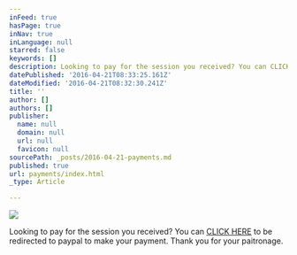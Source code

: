 ```yaml
---
inFeed: true
hasPage: true
inNav: true
inLanguage: null
starred: false
keywords: []
description: Looking to pay for the session you received? You can CLICK HERE to be redirected to paypal to make your payment. Thank you for your paitronage.
datePublished: '2016-04-21T08:33:25.161Z'
dateModified: '2016-04-21T08:32:30.241Z'
title: ''
author: []
authors: []
publisher:
  name: null
  domain: null
  url: null
  favicon: null
sourcePath: _posts/2016-04-21-payments.md
published: true
url: payments/index.html
_type: Article

---
```

![](https://the-grid-user-content.s3-us-west-2.amazonaws.com/6c0f51f9-f481-405b-b638-c5fe0c3f1fe2.jpg)

Looking to pay for the session you received? You can [CLICK HERE][0] to be redirected to paypal to make your payment. Thank you for your paitronage.

[0]: https://www.paypal.com/cgi-bin/webscr?cmd=_s-xclick&hosted_button_id=YNW2DPGDJFTHN